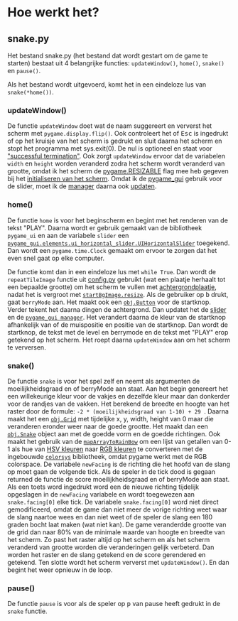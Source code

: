 # Hoe werkt het?

## snake.py
Het bestand snake.py (het bestand dat wordt gestart om de game te starten) bestaat uit 4 belangrijke functies: `updateWindow()`, `home()`, `snake()` en `pause()`.

Als het bestand wordt uitgevoerd, komt het in een eindeloze lus van `snake(*home())`.

### updateWindow()
De functie `updateWindow` doet wat de naam suggereert en ververst het scherm met `pygame.display.flip()`. Ook controleert het of <kbd>Esc</kbd> is ingedrukt of op het kruisje van het scherm is gedrukt en sluit daarna het scherm en stopt het programma met sys.exit(0). De nul is optioneel en staat voor ["successful termination"](https://docs.python.org/3/library/sys.html#sys.exit). Ook zorgt `updateWindow` ervoor dat de variabelen `width` en `height` worden veranderd zodra het scherm wordt veranderd van grootte, omdat ik het scherm de [pygame.RESIZABLE](http://www.pygame.org/docs/ref/display.html#pygame.display.set_mode) flag mee heb gegeven bij het [initialiseren van het scherm](https://github.com/Wouterr0/Snake/blob/master/snake.py#L35). Omdat ik de [pygame_gui](https://github.com/MyreMylar/pygame_gui) gebruik voor de slider, moet ik de [manager](https://pygame-gui.readthedocs.io/en/latest/pygame_gui.html#pygame_gui.ui_manager.UIManager) daarna ook [updaten](https://pygame-gui.readthedocs.io/en/latest/pygame_gui.html#pygame_gui.ui_manager.UIManager.update).

### home()
De functie `home` is voor het beginscherm en begint met het renderen van de tekst "PLAY". Daarna wordt er gebruik gemaakt van de bibliotheek `pygame_ui` en aan de variabele `slider` een [`pygame_gui.elements.ui_horizontal_slider.UIHorizontalSlider`](https://pygame-gui.readthedocs.io/en/latest/pygame_gui.elements.html#module-pygame_gui.elements.ui_horizontal_slider) toegekend. Dan wordt een `pygame.time.Clock` gemaakt om ervoor te zorgen dat het even snel gaat op elke computer.

De functie komt dan in een eindeloze lus met `while True`. Dan wordt de `repeatTileImage` functie uit [config.py](./config.py#L33) gebruikt (wat een plaatje herhaalt tot een bepaalde grootte) om het scherm te vullen met [achtergrondplaatje](assets/brick.png), nadat het is vergroot met [`startBgImage.resize`](https://pillow.readthedocs.io/en/3.1.x/reference/Image.html#PIL.Image.Image.resize). Als de gebruiker op <kbd>b</kbd> drukt, gaat `berryMode` aan. Het maakt ook een [`obj.Button`](objects.py#L182) voor de startknop. Verder tekent het daarna dingen de achtergrond. Dan updatet het de [slider](https://pygame-gui.readthedocs.io/en/latest/pygame_gui.elements.html#module-pygame_gui.elements.ui_horizontal_slider) en de [`pygame_gui manager`](https://pygame-gui.readthedocs.io/en/latest/pygame_gui.html#pygame_gui.ui_manager.UIManager). Het verandert daarna de kleur van de startknop afhankelijk van of de muispositie en positie van de startknop. Dan wordt de startknop, de tekst met de level en berrymode en de tekst met "PLAY" erop getekend op het scherm. Het roept daarna `updateWindow` aan om het scherm te verversen.

### snake()
De functie `snake` is voor het spel zelf en neemt als argumenten de moeilijkheidsgraad en of berryMode aan staat. Aan het begin genereert het een willekeurige kleur voor de vakjes en dezelfde kleur maar dan donkerder voor de randjes van de vakken. Het berekend de breedte en hoogte van het raster door de formule: `-2 * (moeilijkheidsgraad van 1-10) + 29 `. Daarna maakt het een [`obj.Grid`](objects.py#L31) met tijdelijke x, y, width, height van 0 maar die veranderen eronder weer naar de goede grootte. Het maakt dan een [`obj.Snake`](objects.py#L92) object aan met de goedde vorm en de goedde richtingen. Ook maakt het gebruik van de [`mapArrayToRainBow`](config.py#L54) om een lijst van getallen van 0-1 als hue van [HSV kleuren](https://en.wikipedia.org/wiki/HSL_and_HSV) naar [RGB kleuren](https://en.wikipedia.org/wiki/RGB_color_model) te converteren met de ingebouwde [`colorsys`](https://docs.python.org/3.8/library/colorsys.html) bibliotheek, omdat pygame werkt met de RGB colorspace. De variabele `newFacing` is de richting die het hoofd van de slang op moet gaan de volgende tick. Als de speler in de tick dood is gegaan returned de functie de score moeilijkheidsgraad en of berryMode aan staat. Als een toets word ingedrukt word een de nieuwe richting tijdelijk opgeslagen in de `newFacing` variabele en wordt toegewezen aan `snake.facing[0]` elke tick. De variabele `snake.facing[0]` word niet direct gemodificeerd, omdat de game dan niet meer de vorige richting weet waar de slang naartoe wees en dan niet weet of de speler de slang een 180 graden bocht laat maken (wat niet kan). De game veranderdde grootte van de grid dan naar 80% van de minimale waarde van hoogte en breedte van het scherm. Zo past het raster altijd op het scherm en als het scherm veranderd van grootte worden die veranderingen gelijk verbeterd. Dan worden het raster en de slang getekend en de score gerendered en getekend. Ten slotte wordt het scherm ververst met `updateWindow()`. En dan begint het weer opnieuw in de loop.

### pause()
De functie `pause` is voor als de speler op <kbd>p</kbd> van pause heeft gedrukt in de `snake` functie.

